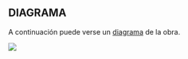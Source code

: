 ## DIAGRAMA

A continuación puede verse un [diagrama](https://fdch.github.io/rdn/diagram/main.png) de la obra. 

![](https://fdch.github.io/rdn/diagram/main.png)